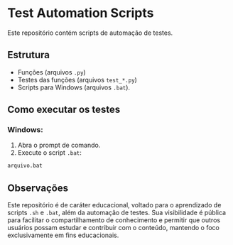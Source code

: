 # Test Automation Scripts

Este repositório contém scripts de automação de testes.

## Estrutura

- Funções (arquivos `.py`)
- Testes das funções (arquivos `test_*.py`)
- Scripts para Windows (arquivos `.bat`).

## Como executar os testes

### Windows:
1. Abra o prompt de comando.
2. Execute o script `.bat`:
  ```bat
  arquivo.bat
  ```

## Observações

Este repositório é de caráter educacional, voltado para o aprendizado de scripts `.sh` e `.bat`, além da automação de testes. Sua visibilidade é pública para facilitar o compartilhamento de conhecimento e permitir que outros usuários possam estudar e contribuir com o conteúdo, mantendo o foco exclusivamente em fins educacionais.
